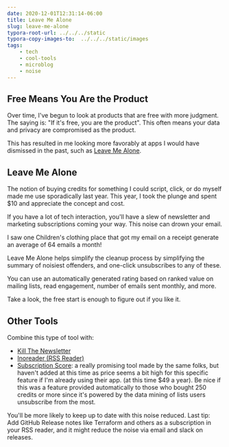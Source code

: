 ```yaml
---
date: 2020-12-01T12:31:14-06:00
title: Leave Me Alone
slug: leave-me-alone
typora-root-url: ../../../static
typora-copy-images-to:  ../../../static/images
tags:
    - tech
    - cool-tools
    - microblog
    - noise
---
```


## Free Means You Are the Product

Over time, I've begun to look at products that are free with more judgment.
The saying is: "If it's free, you are the product".
This often means your data and privacy are compromised as the product.

This has resulted in me looking more favorably at apps I would have dismissed in the past, such as [Leave Me Alone](https://leavemealone.app/).

## Leave Me Alone

The notion of buying credits for something I could script, click, or do myself made me use sporadically last year.
This year, I took the plunge and spent $10 and appreciate the concept and cost.

If you have a lot of tech interaction, you'll have a slew of newsletter and marketing subscriptions coming your way.
This noise can drown your email.

I saw one Children's clothing place that got my email on a receipt generate an average of 64 emails a month!

Leave Me Alone helps simplify the cleanup process by simplifying the summary of noisiest offenders, and one-click unsubscribes to any of these.

You can use an automatically generated rating based on ranked value on mailing lists, read engagement, number of emails sent monthly, and more.

Take a look, the free start is enough to figure out if you like it.

## Other Tools

Combine this type of tool with:

- [Kill The Newsletter](https://kill-the-newsletter.com/)
- [Inoreader (RSS Reader)](https://www.inoreader.com/)
- [Subscription Score](https://subscriptionscore.com/): a really promising tool made by the same folks, but haven't added at this time as price seems a bit high for this specific feature if I'm already using their app. (at this time $49 a year). Be nice if this was a feature provided automatically to those who bought 250 credits or more since it's powered by the data mining of lists users unsubscribe from the most.

You'll be more likely to keep up to date with this noise reduced.
Last tip: Add GitHub Release notes like Terraform and others as a subscription in your RSS reader, and it might reduce the noise via email and slack on releases.
